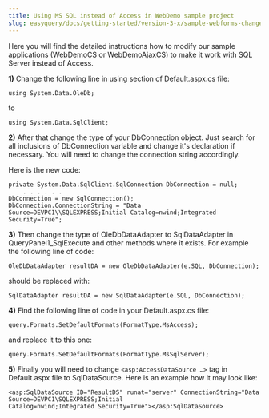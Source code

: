 ```yaml
---
title: Using MS SQL instead of Access in WebDemo sample project
slug: easyquery/docs/getting-started/version-3-x/sample-webforms-change-to-mssql
---
```



Here you will find the detailed instructions how to modify our sample applications (WebDemoCS or WebDemoAjaxCS) to make it work with SQL Server instead of Access.

**1)** Change the following line in using section of Default.aspx.cs file:

`using System.Data.OleDb;`

to

`using System.Data.SqlClient;`

**2)** After that change the type of your DbConnection object. Just search for all inclusions of DbConnection variable and change it's declaration if necessary. You will need to change the connection string accordingly.

Here is the new code: 

```
private System.Data.SqlClient.SqlConnection DbConnection = null;
    . . . . . .
DbConnection = new SqlConnection();
DbConnection.ConnectionString = "Data Source=DEVPC1\\SQLEXPRESS;Initial Catalog=nwind;Integrated
Security=True";
```
**3)** Then change the type of OleDbDataAdapter to SqlDataAdapter in QueryPanel1_SqlExecute and other methods where it exists. For example the following line of code:

`OleDbDataAdapter resultDA = new OleDbDataAdapter(e.SQL, DbConnection);`

should be replaced with:

`SqlDataAdapter resultDA = new SqlDataAdapter(e.SQL, DbConnection);`

**4)** Find the following line of code in your Default.aspx.cs file:

`query.Formats.SetDefaultFormats(FormatType.MsAccess);`

and replace it to this one:

`query.Formats.SetDefaultFormats(FormatType.MsSqlServer);`

**5)** Finally you will need to change `<asp:AccessDataSource …>` tag in Default.aspx file to SqlDataSource. Here is an example how it may look like: 

```
<asp:SqlDataSource ID="ResultDS" runat="server" ConnectionString="Data Source=DEVPC1\SQLEXPRESS;Initial
Catalog=nwind;Integrated Security=True"></asp:SqlDataSource>
```